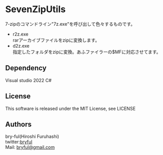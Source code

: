 ﻿# SevenZipUtils
7-zipのコマンドライン"7z.exe"を呼び出して色々するものです。

* r2z.exe<br>rarアーカイブファイルをzipに変換します。
* d2z.exe<br>指定したフォルダをzipに変換。あふファイラーの$MFに対応させてます。



## Dependency
Visual studio 2022 C#

## License
This software is released under the MIT License, see LICENSE

## Authors

bry-ful(Hiroshi Furuhashi)<br>
twitter:[bryful](https://twitter.com/bryful)<br>
Mail: bryful@gmail.com<br>

